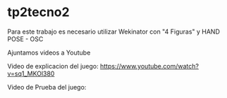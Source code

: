 # tp2tecno2

Para este trabajo es necesario utilizar Wekinator con "4 Figuras" y HAND POSE - OSC

Ajuntamos videos a Youtube

Video de explicacion del juego:
https://www.youtube.com/watch?v=sq1_MKOl380

Video de Prueba del juego:
